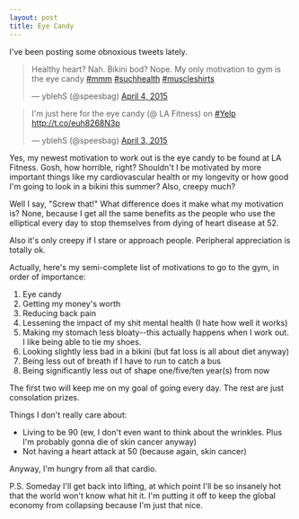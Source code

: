 ```yaml
---
layout: post
title: Eye Candy
---
```


I've been posting some obnoxious tweets lately.

<blockquote class="twitter-tweet" lang="en"><p>Healthy heart? Nah. Bikini bod? Nope. My only motivation to gym is the eye candy <a href="https://twitter.com/hashtag/mmm?src=hash">#mmm</a> <a href="https://twitter.com/hashtag/suchhealth?src=hash">#suchhealth</a> <a href="https://twitter.com/hashtag/muscleshirts?src=hash">#muscleshirts</a></p>&mdash; yblehS (@speesbag) <a href="https://twitter.com/speesbag/status/584426831719243776">April 4, 2015 <i class="fa fa-twitter"></i></a></blockquote>

<blockquote class="twitter-tweet" lang="en"><p>I&#39;m just here for the eye candy (@ LA Fitness) on <a href="https://twitter.com/hashtag/Yelp?src=hash">#Yelp</a> <a href="http://t.co/euh8268N3p">http://t.co/euh8268N3p</a></p>&mdash; yblehS (@speesbag) <a href="https://twitter.com/speesbag/status/584116421443002368">April 3, 2015 <i class="fa fa-twitter"></i></a></blockquote>

Yes, my newest motivation to work out is the eye candy to be found at LA Fitness. Gosh, how horrible, right? Shouldn't I be motivated by more important things like my cardiovascular health or my longevity or how good I'm going to look in a bikini this summer? Also, creepy much?

Well I say, "Screw that!" What difference does it make what my motivation is? None, because I get all the same benefits as the people who use the elliptical every day to stop themselves from dying of heart disease at 52. 

Also it's only creepy if I stare or approach people. Peripheral appreciation is totally ok.

Actually, here's my semi-complete list of motivations to go to the gym, in order of importance:

1. Eye candy
2. Getting my money's worth
3. Reducing back pain
4. Lessening the impact of my shit mental health (I hate how well it works)
5. Making my stomach less bloaty--this actually happens when I work out. I like being able to tie my shoes.
6. Looking slightly less bad in a bikini (but fat loss is all about diet anyway)
7. Being less out of breath if I have to run to catch a bus
8. Being significantly less out of shape one/five/ten year(s) from now

The first two will keep me on my goal of going every day. The rest are just consolation prizes.

Things I don't really care about:

- Living to be 90 (ew, I don't even want to think about the wrinkles. Plus I'm probably gonna die of skin cancer anyway)
- Not having a heart attack at 50 (because again, skin cancer)

Anyway, I'm hungry from all that cardio. 

P.S. Someday I'll get back into lifting, at which point I'll be so insanely hot that the world won't know what hit it. I'm putting it off to keep the global economy from collapsing because I'm just that nice.